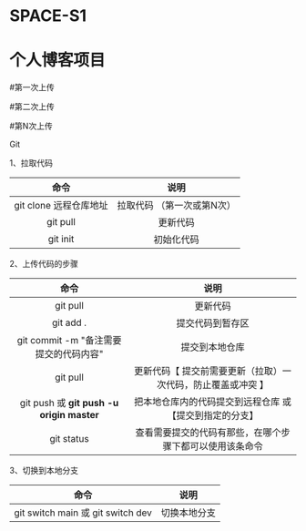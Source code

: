 # SPACE-S1

# 个人博客项目

#第一次上传

#第二次上传

#第N次上传



Git

1、拉取代码

|          命令          |            说明            |
| :--------------------: | :------------------------: |
| git clone 远程仓库地址 | 拉取代码 （第一次或第N次） |
|        git pull        |          更新代码          |
|        git init        |         初始化代码         |



2、上传代码的步骤

|                    命令                    |                             说明                             |
| :----------------------------------------: | :----------------------------------------------------------: |
|                  git pull                  |                           更新代码                           |
|                 git add .                  |                       提交代码到暂存区                       |
|   git commit -m "备注需要提交的代码内容"   |                        提交到本地仓库                        |
|                  git pull                  | 更新代码【 提交前需要更新（拉取）一次代码，防止覆盖或冲突 】 |
| git push 或  **git push -u origin master** |  把本地仓库内的代码提交到远程仓库  或 【提交到指定的分支】   |
|                 git status                 |   查看需要提交的代码有那些，在哪个步骤下都可以使用该条命令   |

3、切换到本地分支

|               命令                |     说明     |
| :-------------------------------: | :----------: |
| git switch main 或 git switch dev | 切换本地分支 |





